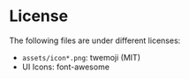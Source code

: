 # License

The following files are under different licenses:

- `assets/icon*.png`: twemoji (MIT)
- UI Icons: font-awesome
